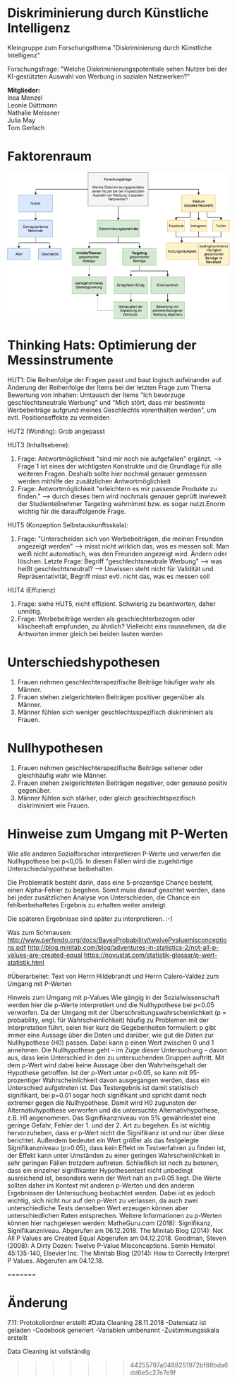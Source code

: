 # Diskriminierung durch Künstliche Intelligenz
Kleingruppe zum Forschungsthema "Diskriminierung durch Künstliche Intelligenz"

Forschungsfrage: "Welche Diskriminierungspotentiale sehen Nutzer bei der KI-gestützten Auswahl von Werbung in sozialen Netzwerken?"

**Mitglieder:** <br>
Insa Menzel <br>
Leonie Düttmann <br>
Nathalie Meissner <br>
Julia May <br>
Tom Gerlach 

# Faktorenraum
![tooltip](images/Faktorenraum.png)
# Thinking Hats: Optimierung der Messinstrumente
HUT1: Die Reihenfolge der Fragen passt und baut logisch aufeinander auf.
Änderung der Reihenfolge der Items bei der letzten Frage zum Thema Bewertung von Inhalten:
Umtausch der Items "Ich bevorzuge geschlechtsneutrale Werbung" und "Mich stört, dass mir bestimmte Werbebeiträge aufgrund meines Geschlechts vorenthalten werden", um evtl. Positionseffekte zu vermeiden
      
HUT2 (Wording):
Grob angepasst

HUT3 (Inhaltsebene): 
1. Frage: Antwortmöglichkeit "sind mir noch nie aufgefallen" ergänzt.  --> Frage 1 ist eines der wichtigsten Konstrukte und die Grundlage für alle weiteren Fragen. Deshalb sollte hier nochmal genauer gemessen werden mithilfe der zusätzlichen Antwortmöglichkeit
3. Frage: Antwortmöglichkeit "erleichtern es mir passende Produkte zu finden." --> durch dieses Item wird nochmals genauer geprüft inwieweit der Studienteilnehmer Targeting wahrnimmt bzw. es sogar nutzt.Enorm wichtig für die darauffolgende Frage.


HUT5 (Konzeption Selbstauskunftsskala):
1. Frage: "Unterscheiden sich von Werbebeiträgen, die meinen Freunden angezeigt werden" --> misst nicht wirklich das, was es messen soll. Man weiß nicht automatisch, was den Freunden angezeigt wird. Ändern oder löschen. 
Letzte Frage: Begriff "geschlechtsneutrale Werbung" --> was heißt geschlechtsneutral? --> Unwissen steht nicht für Validität und Repräsentativität, Begriff misst evtl. nicht das, was es messen soll


HUT4 (Effizienz)
1. Frage: siehe HUT5, nicht effizient. Schwierig zu beantworten, daher unnötig.
2. Frage: Werbebeiträge werden als geschlechterbezogen oder klischeehaft empfunden, zu ähnlich? Vielleicht eins rausnehmen, da die Antworten immer gleich bei beiden lauten werden


# Unterschiedshypothesen
1.	Frauen nehmen geschlechterspezifische Beiträge häufiger wahr als Männer.
2.	Frauen stehen zielgerichteten Beiträgen positiver gegenüber als Männer.
3.	Männer fühlen sich weniger geschlechtsspezifisch diskriminiert als Frauen.

# Nullhypothesen
1. Frauen nehmen geschlechterspezifische Beiträge seltener oder gleichhäufig wahr wie Männer.
2. Frauen stehen zielgerichteten Beiträgen negativer, oder genauso positiv gegenüber.
3. Männer fühlen sich stärker, oder gleich geschlechtspezifisch diskriminiert wie Frauen.


# Hinweise zum Umgang mit P-Werten
Wie alle anderen Sozialforscher interpretieren P-Werte und verwerfen die Nullhypothese bei p<0,05. In diesen Fällen wird die zugehörtige Unterschiedshypothese beibehalten.

Die Problematik besteht darin, dass eine 5-prozentige Chance besteht, einen Alpha-Fehler zu begehen. Somit muss darauf geachtet werden, dass bei jeder zusätzlichen Analyse von Unterschieden, die Chance ein fehlberbehaftetes Ergebnis zu erhalten weiter ansteigt.

Die späteren Ergebnisse sind später zu interpretieren. :-)

Was zum Schmausen:
http://www.perfendo.org/docs/BayesProbability/twelvePvaluemisconceptions.pdf
http://blog.minitab.com/blog/adventures-in-statistics-2/not-all-p-values-are-created-equal
https://novustat.com/statistik-glossar/p-wert-statistik.html

#Überarbeitet: Text von Herrn Hildebrandt und Herrn Calero-Valdez zum Umgang mit P-Werten

Hinweis zum Umgang mit p-Values
Wie gängig in der Sozialwissenschaft werden hier die p-Werte interpretiert und die Nullhypothese bei p<0.05 verworfen. Da der Umgang mit der Überschreitungswahrscheinlichkeit (p = probability, engl. für Wahrscheinlichkeit) häufig zu Problemen mit der Interpretation führt, seien hier kurz die Gegebenheiten formuliert:
p gibt immer eine Aussage über die Daten und darüber, wie gut die Daten zur Nullhypothese (H0) passen. Dabei kann p einen Wert zwischen 0 und 1 annehmen. Die Nullhypothese geht – im Zuge dieser Untersuchung – davon aus, dass kein Unterschied in den zu untersuchenden Gruppen auftritt. Mit dem p-Wert wird dabei keine Aussage über den Wahrheitsgehalt der Hypothese getroffen. Ist der p-Wert unter p<0.05, so kann mit 95-prozentiger Wahrscheinlichkeit davon ausgegangen werden, dass ein Unterschied aufgetreten ist. Das Testergebnis ist damit statistisch signifikant, bei p=0.01 sogar hoch signifikant und spricht damit noch extremer gegen die Nullhypothese. Damit wird H0 zugunsten der Alternativhypothese verworfen und die untersuchte Alternativhypothese, z.B. H1 angenommen. Das Signifikanzniveau von 5% gewährleistet eine geringe Gefahr, Fehler der 1. und der 2. Art zu begehen.
Es ist wichtig hervorzuheben, dass er p-Wert nicht die Signifikanz ist und nur über diese berichtet. Außerdem bedeutet ein Wert größer als das festgelegte Signifikanzniveau (p>0.05), dass kein Effekt im Testverfahren zu finden ist, der Effekt kann unter Umständen zu einer geringen Wahrscheinlichkeit in sehr geringen Fällen trotzdem auftreten.
Schließlich ist noch zu betonen, dass ein einzelner signifikanter Hypothesentest nicht unbedingt ausreichend ist, besonders wenn der Wert nah an p=0.05 liegt. Die Werte sollten daher im Kontext mit anderen p-Werten und den anderen Ergebnissen der Untersuchung beobachtet werden. Dabei ist es jedoch wichtig, sich nicht nur auf den p-Wert zu verlassen, da auch zwei unterschiedliche Tests denselben Wert erzeugen können aber unterschiedlichen Raten entsprechen.
Weitere Informationen zu p-Werten können hier nachgelesen werden:
MatheGuru.com (2018): Signifikanz, Signifikanzniveau. Abgerufen am 06.12.2018.
The Minitab Blog (2014): Not All P Values are Created Equal Abgerufen am 04.12.2018.
Goodman, Steven (2008): A Dirty Dozen: Twelve P-Value Misconceptions. Semin Hematol 45:135-140, Elsevier Inc.
The Minitab Blog (2014): How to Correctly Interpret P Values. Abgerufen am 04.12.18.

=======
# Änderung
7.11: Protokollordner erstellt
#Data Cleaning
28.11.2018
-Datensatz ist geladen
-Codebook generiert
-Variablen umbenannt
-Zustimmungsskala erstellt

Data Cleaning ist vollständig
>>>>>>> 44255797a0488251972bf88bda6dd6e5c27e7e9f